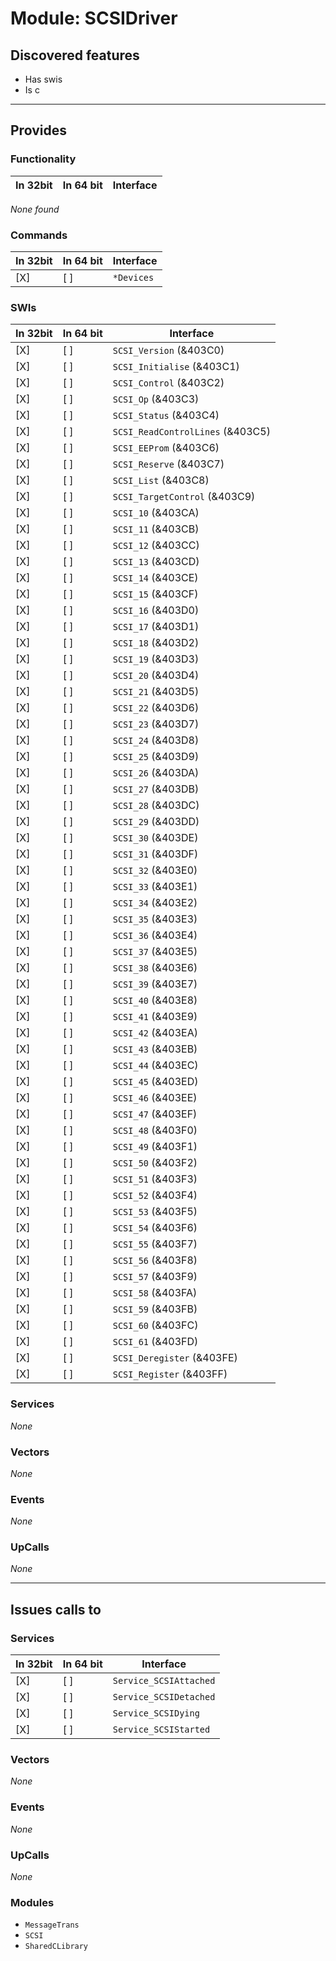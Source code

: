 # Module: SCSIDriver

## Discovered features


* Has swis
* Is c

---

## Provides

### Functionality

| In 32bit | In 64 bit | Interface |
|----------|-----------|-----------|

*None found*

### Commands


| In 32bit | In 64 bit | Interface |
|----------|-----------|-----------|
| [X]      | [ ]       | `*Devices` |


### SWIs


| In 32bit | In 64 bit | Interface |
|----------|-----------|-----------|
| [X]      | [ ]       | `SCSI_Version` (&403C0) |
| [X]      | [ ]       | `SCSI_Initialise` (&403C1) |
| [X]      | [ ]       | `SCSI_Control` (&403C2) |
| [X]      | [ ]       | `SCSI_Op` (&403C3) |
| [X]      | [ ]       | `SCSI_Status` (&403C4) |
| [X]      | [ ]       | `SCSI_ReadControlLines` (&403C5) |
| [X]      | [ ]       | `SCSI_EEProm` (&403C6) |
| [X]      | [ ]       | `SCSI_Reserve` (&403C7) |
| [X]      | [ ]       | `SCSI_List` (&403C8) |
| [X]      | [ ]       | `SCSI_TargetControl` (&403C9) |
| [X]      | [ ]       | `SCSI_10` (&403CA) |
| [X]      | [ ]       | `SCSI_11` (&403CB) |
| [X]      | [ ]       | `SCSI_12` (&403CC) |
| [X]      | [ ]       | `SCSI_13` (&403CD) |
| [X]      | [ ]       | `SCSI_14` (&403CE) |
| [X]      | [ ]       | `SCSI_15` (&403CF) |
| [X]      | [ ]       | `SCSI_16` (&403D0) |
| [X]      | [ ]       | `SCSI_17` (&403D1) |
| [X]      | [ ]       | `SCSI_18` (&403D2) |
| [X]      | [ ]       | `SCSI_19` (&403D3) |
| [X]      | [ ]       | `SCSI_20` (&403D4) |
| [X]      | [ ]       | `SCSI_21` (&403D5) |
| [X]      | [ ]       | `SCSI_22` (&403D6) |
| [X]      | [ ]       | `SCSI_23` (&403D7) |
| [X]      | [ ]       | `SCSI_24` (&403D8) |
| [X]      | [ ]       | `SCSI_25` (&403D9) |
| [X]      | [ ]       | `SCSI_26` (&403DA) |
| [X]      | [ ]       | `SCSI_27` (&403DB) |
| [X]      | [ ]       | `SCSI_28` (&403DC) |
| [X]      | [ ]       | `SCSI_29` (&403DD) |
| [X]      | [ ]       | `SCSI_30` (&403DE) |
| [X]      | [ ]       | `SCSI_31` (&403DF) |
| [X]      | [ ]       | `SCSI_32` (&403E0) |
| [X]      | [ ]       | `SCSI_33` (&403E1) |
| [X]      | [ ]       | `SCSI_34` (&403E2) |
| [X]      | [ ]       | `SCSI_35` (&403E3) |
| [X]      | [ ]       | `SCSI_36` (&403E4) |
| [X]      | [ ]       | `SCSI_37` (&403E5) |
| [X]      | [ ]       | `SCSI_38` (&403E6) |
| [X]      | [ ]       | `SCSI_39` (&403E7) |
| [X]      | [ ]       | `SCSI_40` (&403E8) |
| [X]      | [ ]       | `SCSI_41` (&403E9) |
| [X]      | [ ]       | `SCSI_42` (&403EA) |
| [X]      | [ ]       | `SCSI_43` (&403EB) |
| [X]      | [ ]       | `SCSI_44` (&403EC) |
| [X]      | [ ]       | `SCSI_45` (&403ED) |
| [X]      | [ ]       | `SCSI_46` (&403EE) |
| [X]      | [ ]       | `SCSI_47` (&403EF) |
| [X]      | [ ]       | `SCSI_48` (&403F0) |
| [X]      | [ ]       | `SCSI_49` (&403F1) |
| [X]      | [ ]       | `SCSI_50` (&403F2) |
| [X]      | [ ]       | `SCSI_51` (&403F3) |
| [X]      | [ ]       | `SCSI_52` (&403F4) |
| [X]      | [ ]       | `SCSI_53` (&403F5) |
| [X]      | [ ]       | `SCSI_54` (&403F6) |
| [X]      | [ ]       | `SCSI_55` (&403F7) |
| [X]      | [ ]       | `SCSI_56` (&403F8) |
| [X]      | [ ]       | `SCSI_57` (&403F9) |
| [X]      | [ ]       | `SCSI_58` (&403FA) |
| [X]      | [ ]       | `SCSI_59` (&403FB) |
| [X]      | [ ]       | `SCSI_60` (&403FC) |
| [X]      | [ ]       | `SCSI_61` (&403FD) |
| [X]      | [ ]       | `SCSI_Deregister` (&403FE) |
| [X]      | [ ]       | `SCSI_Register` (&403FF) |


### Services


*None*


### Vectors


*None*


### Events


*None*


### UpCalls


*None*


---

## Issues calls to

### Services


| In 32bit | In 64 bit | Interface |
|----------|-----------|-----------|
| [X]      | [ ]       | `Service_SCSIAttached` |
| [X]      | [ ]       | `Service_SCSIDetached` |
| [X]      | [ ]       | `Service_SCSIDying` |
| [X]      | [ ]       | `Service_SCSIStarted` |


### Vectors


*None*


### Events


*None*


### UpCalls


*None*


### Modules


* `MessageTrans`
* `SCSI`
* `SharedCLibrary`


